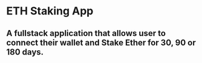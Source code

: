 # ETH Staking App

## A fullstack application that allows user to connect their wallet and Stake Ether for 30, 90 or 180 days.
